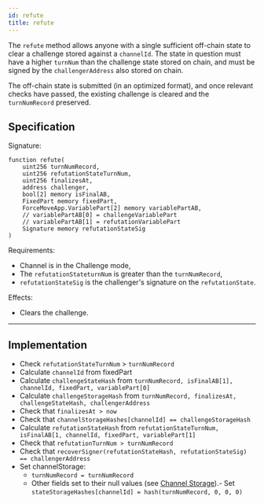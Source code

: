 ```yaml
---
id: refute
title: refute
---
```


The `refute` method allows anyone with a single sufficient off-chain state to clear a challenge stored against a `channelId`. The state in question must have a higher `turnNum` than the challenge state stored on chain, and must be signed by the `challengerAddress` also stored on chain.

The off-chain state is submitted (in an optimized format), and once relevant checks have passed, the existing challenge is cleared and the `turnNumRecord` preserved.

## Specification

Signature:

```
function refute(
    uint256 turnNumRecord,
    uint256 refutationStateTurnNum,
    uint256 finalizesAt,
    address challenger,
    bool[2] memory isFinalAB,
    FixedPart memory fixedPart,
    ForceMoveApp.VariablePart[2] memory variablePartAB,
    // variablePartAB[0] = challengeVariablePart
    // variablePartAB[1] = refutationVariablePart
    Signature memory refutationStateSig
)
```

Requirements:

- Channel is in the Challenge mode,
- The `refutationStateturnNum` is greater than the `turnNumRecord`,
- `refutationStateSig` is the challenger's signature on the `refutationState`.

Effects:

- Clears the challenge.

---

## Implementation

- Check `refutationStateTurnNum` > `turnNumRecord`
- Calculate `channelId` from fixedPart
- Calculate `challengeStateHash` from `turnNumRecord, isFinalAB[1], channelId, fixedPart, variablePart[0]`
- Calculate `challengeStorageHash` from `turnNumRecord, finalizesAt, challengeStateHash, challengerAddress`
- Check that `finalizesAt > now`
- Check that `channelStorageHashes[channelId] == challengeStorageHash`
- Calculate `refutationStateHash` from `refutationStateTurnNum, isFinalAB[1, channelId, fixedPart, variablePart[1]`
- Check that `refutationTurnNum > turnNumRecord`
- Check that `recoverSigner(refutationStateHash, refutationStateSig) == challengerAddress`
- Set channelStorage:
  - `turnNumRecord = turnNumRecord`
  - Other fields set to their null values (see [Channel Storage](./channel-storage)).- Set `stateStorageHashes[channelId] = hash(turnNumRecord, 0, 0, 0)`
